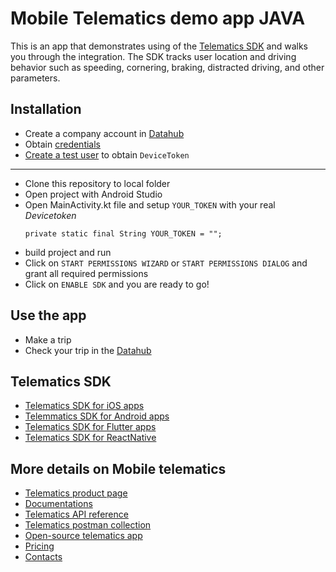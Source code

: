 # Mobile Telematics demo app JAVA

This is an app that demonstrates using of the [Telematics SDK](https://www.telematicssdk.com/telematics-sdk/) and walks you through the integration. The SDK tracks user location and driving behavior such as speeding, cornering, braking, distracted driving, and other parameters.
## Installation
* Create a company account in [Datahub](https://userdatahub.com/)
* Obtain [credentials](https://docs.telematicssdk.com/docs/datahub#user-service-credentials)
* [Create a test user](https://docs.telematicssdk.com/docs/register-a-new-sdk-user) to obtain ```DeviceToken```
***
* Clone this repository to local folder
* Open project with Android Studio
* Open MainActivity.kt file and setup ```YOUR_TOKEN``` with your real *Devicetoken*
    ```
    private static final String YOUR_TOKEN = "";
    ```   
* build project and run
* Click on `START PERMISSIONS WIZARD` or `START PERMISSIONS DIALOG` and grant all required permissions
* Click on `ENABLE SDK` and you are ready to go!

## Use the app
* Make a trip
* Check your trip in the [Datahub](https://userdatahub.com/)

## Telematics SDK
* [Telematics SDK for iOS apps](https://docs.telematicssdk.com/docs/-download-the-sdk-and-install-it-in-your-environment)
* [Telemmatics SDK for Android apps](https://docs.telematicssdk.com/docs/add-the-sdk-to-your-app-android)
* [Telematics SDK for Flutter apps](https://docs.telematicssdk.com/docs/sdk-for-flutter-app)
* [Telematics SDK for ReactNative](https://docs.telematicssdk.com/docs/react-native)

## More details on Mobile telematics
* [Telematics product page](https://telematicssdk.com)
* [Documentations](https://docs.telematicssdk.comm)
* [Telematics API reference](https://docs.telematicssdk.com/reference)
* [Telematics postman collection](https://postman.telematicssdk.com)
* [Open-source telematics app](https://www.telematicssdk.com/telematics-app/)
* [Pricing](https://www.telematicssdk.com/pricing/)
* [Contacts](https://www.telematicssdk.com/contact/)
